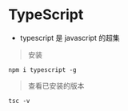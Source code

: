 # TypeScript

- typescript 是 javascript 的超集

> 安装

```shell
npm i typescript -g
```

> 查看已安装的版本

```shell
tsc -v
```